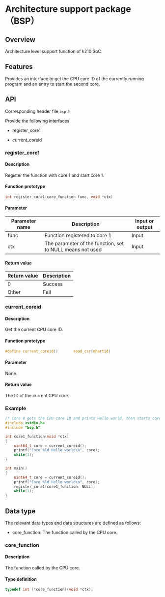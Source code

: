 # Architecture support package（BSP）

## Overview

Architecture level support function of k210 SoC.

## Features

Provides an interface to get the CPU core ID of the currently running program
and an entry to start the second core.

## API

Corresponding header file `bsp.h`

Provide the following interfaces

- register\_core1

- current\_coreid

### register\_core1

#### Description

Register the function with core 1 and start core 1.

#### Function prototype

```c
int register_core1(core_function func, void *ctx)
```

#### Parameter

| Parameter name |                        Description                        | Input or output |
| -------------- | --------------------------------------------------------- | --------------- |
| func           | Function registered to core 1                             | Input           |
| ctx            | The parameter of the function, set to NULL means not used | Input           |

#### Return value

| Return value | Description |
| :----------- | :---------- |
| 0            | Success     |
| Other        | Fail        |

### current\_coreid

#### Description

Get the current CPU core ID.

#### Function prototype

```c
#define current_coreid()       read_csr(mhartid)
```

#### Parameter

None.

#### Return value

The ID of the current CPU core.

### Example

```c
/* Core 0 gets the CPU core ID and prints Hello world, then starts core 1 to get the CPU core ID and prints Hello world */
#include <stdio.h>
#include "bsp.h"

int core1_function(void *ctx)
{
    uint64_t core = current_coreid();
    printf("Core %ld Hello world\n", core);
    while(1);
}

int main()
{
    uint64_t core = current_coreid();
    printf("Core %ld Hello world\n", core);
    register_core1(core1_function, NULL);
    while(1);
}
```

## Data type

The relevant data types and data structures are defined as follows:

- core\_function: The function called by the CPU core.

### core\_function

#### Description

The function called by the CPU core.

#### Type definition

```c
typedef int (*core_function)(void *ctx);
```
